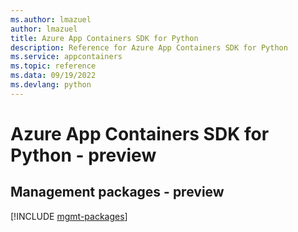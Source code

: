 ```yaml
---
ms.author: lmazuel
author: lmazuel
title: Azure App Containers SDK for Python
description: Reference for Azure App Containers SDK for Python
ms.service: appcontainers
ms.topic: reference
ms.data: 09/19/2022
ms.devlang: python
---
```

# Azure App Containers SDK for Python - preview

## Management packages - preview
[!INCLUDE [mgmt-packages](app-containers-mgmt-index.md)]